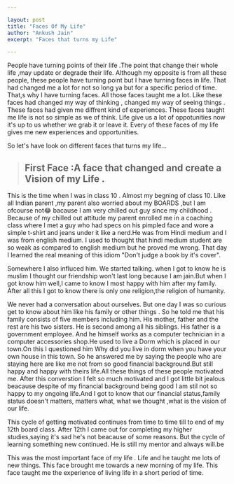 ```yaml
---

layout:	post
title: "Faces Of My Life"
author: "Ankush Jain"
excerpt: "Faces that turns my Life"

---
```


People have turning points of their life .The point that change their whole life ,may update or degrade their life. Although my opposite is from all these people, these people have turning point but I have turning faces in life.
That had changed me a lot for not so long ya but for a specific period of time. That,s why I have turning faces. All those  faces taught me a lot. Like these faces had changed my way of thinking , changed my way of seeing things .
These faces had given me diffrent kind of experiences. These faces taught me life is not so simple as we of think. Life give us a lot of oppotunities now it's up to us whether we grab it or leave it.
Every of these faces of my life gives me new experiences and opportunities.

So let's have look on different faces that turns my life...

> ## First Face :A face that changed and create a Vision of my Life .

This is the time when I was in class 10 . Almost my begning of class 10. Like all Indian parent ,my parent also worried about my BOARDS ,but I am ofcourse not😂️  bacause I am very chilled out guy since my childhood .
Because of my chilled out attitude my parent enrolled me in a coaching class where I met a guy who had specs on his pimpled face and wore a simple t-shirt and jeans under it like a nerd.He was from Hindi medium and I was from english medium.
I used to thought that hindi medium student are so weak as compared to english medium but he proved me wrong. That day I learned the real meaning of this idiom "Don't judge a book by it's cover".

Somewhere I also influced him. We started talking. when I got to know he is muslim I thought our friendship won't last long because I am jain.But when I got know him well,I came to know I most happy with him after my family.
After all this I got to know there is only one religion,the religion of humanity.

We never had a conversation about ourselves. But one day I was so curious get to know about him like his family or other things . So he told me that his family consists of five members including him. His mother, father and the rest are his two sisters.
He is second among all his siblings. His father is a government employee. And he himself works as a computer technician in a computer accessories shop.He used to live a Dorm which is placed in our town.On this I questioned him Why did you live in dorm when you have your own house in this town.
So he answered me by saying the people who are staying here are like me not from so good financial background.But still happy and happy with theirs life.All these things of these people motivated me.
After this converstion I felt so much motivated and I got little bit jealous beacause despite of my financial background being good I am stil not so happy to my ongoing life.And I got to know that our financial status,family status doesn't matters,
matters what, what we thought ,what is the vision of our life.

This cycle of getting motivated continues from time to time till to end of my 12th board class. After 12th I came out for completing my higher studies,saying it's sad he's not beacause of some reasons.
But the cycle of learning something new continued. He is still my mentor and always will.be

This was the most important face of my life . Life and he taught me lots of new things. This face brought me towards a new morning of  my life.
This face taught me the experience of living life in a short period of  time.   
